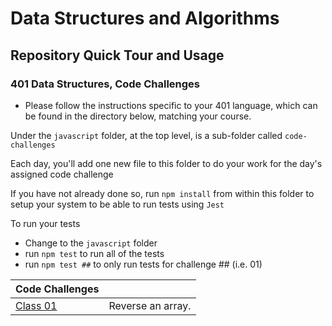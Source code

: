 # Data Structures and Algorithms

## Repository Quick Tour and Usage

### 401 Data Structures, Code Challenges

- Please follow the instructions specific to your 401 language, which can be found in the directory below, matching your course.

Under the `javascript` folder, at the top level, is a sub-folder called `code-challenges`

Each day, you'll add one new file to this folder to do your work for the day's assigned code challenge

If you have not already done so, run `npm install` from within this folder to setup your system to be able to run tests using `Jest`

To run your tests

- Change to the `javascript` folder
- run `npm test` to run all of the tests
- run `npm test ##` to only run tests for challenge ## (i.e. 01)

| Code Challenges                                                   |                   |
| ----------------------------------------------------------------- | ----------------- |
| [Class 01](javascript/code-challenges/reverse-an-array/README.md) | Reverse an array. |
